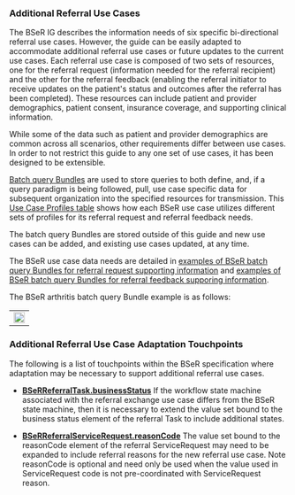 ### Additional Referral Use Cases

The BSeR IG describes the information needs of six specific bi-directional referral use cases. However, the guide can be easily adapted to accommodate additional referral use cases or future updates to the current use cases. Each referral use case is composed of two sets of resources, one for the referral request (information needed for the referral recipient) and the other for the referral feedback (enabling the referral initiator to receive updates on the patient's status and outcomes after the referral has been completed). These resources can include patient and provider demographics, patient consent, insurance coverage, and supporting clinical information. 

While some of the data such as patient and provider demographics are common across all scenarios, other requirements differ between use cases. In order to not restrict this guide to any one set of use cases, it has been designed to be extensible. 

[Batch query Bundles]({{site.data.fhir.path}}bundle.html#transaction) are used to store queries to both define, and, if a query paradigm is being followed, pull, use case specific data for subsequent organization into the specified resources for transmission. This [Use Case Profiles table](service_request_and_referral_feedback_supporting_information.html#use-case-profiles) shows how each BSeR use case utilizes different sets of profiles for its referral request and referral feedback needs.

The batch query Bundles are stored outside of this guide and new use cases can be added, and existing use cases updated, at any time.

The BSeR use case data needs are detailed in [examples of BSeR batch query Bundles for referral request supporting information](artifacts.html#batch-query-bundle-referral-request-examples) and [examples of BSeR batch query Bundles for referral feedback supporing information](artifacts.html#batch-query-bundle-referral-feedback-examples).

The BSeR arthritis batch query Bundle example is as follows:

<center><table><tr><td><img src="batch-query-example.png" style="width:100%;"/></td></tr></table></center>


### Additional Referral Use Case Adaptation Touchpoints

The following is a list of touchpoints within the BSeR specification where adaptation may be necessary to support additional referral use cases.

* **[BSeRReferralTask.businessStatus](StructureDefinition-BSeR-ReferralTask-definitions.html#Task.businessStatus)** If the workflow state machine associated with the referral exchange use case differs from the BSeR state machine, then it is necessary to extend the value set bound to the business status element of the referral Task to include additional states.

* **[BSeRReferralServiceRequest.reasonCode](StructureDefinition-BSeR-ReferralServiceRequest-definitions.html#diff_ServiceRequest.reasonCode)** The value set bound to the reasonCode element of the referral ServiceRequest may need to be expanded to include referral reasons for the new referral use case. Note reasonCode is optional and need only be used when the value used in ServiceRequest code is not pre-coordinated with ServiceRequest reason.